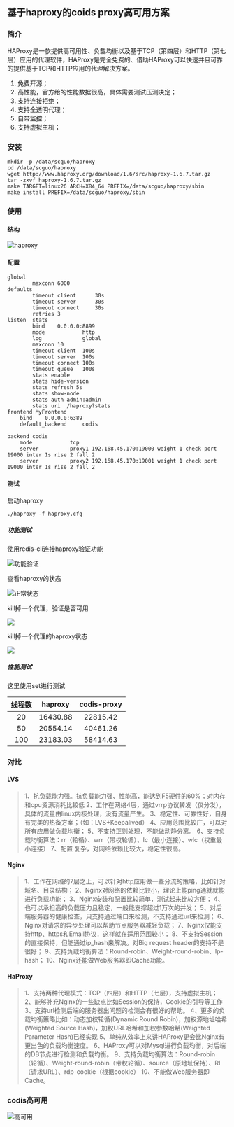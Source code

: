 ## 基于haproxy的coids proxy高可用方案

### 简介

HAProxy是一款提供高可用性、负载均衡以及基于TCP（第四层）和HTTP（第七层）应用的代理软件，HAProxy是完全免费的、借助HAProxy可以快速并且可靠的提供基于TCP和HTTP应用的代理解决方案。

1. 免费开源；
2. 高性能，官方给的性能数据很高，具体需要测试压测决定；
3. 支持连接拒绝；
4. 支持全透明代理；
5. 自带监控；
6. 支持虚拟主机；

### 安装

```shell
mkdir -p /data/scguo/haproxy
cd /data/scguo/haproxy
wget http://www.haproxy.org/download/1.6/src/haproxy-1.6.7.tar.gz
tar -zxvf haproxy-1.6.7.tar.gz
make TARGET=linux26 ARCH=X84_64 PREFIX=/data/scguo/haproxy/sbin
make install PREFIX=/data/scguo/haproxy/sbin
```

### 使用

#### 结构

![haproxy]({{site.github.url}}/assets/haproxy/codis.png)

#### 配置

```properties
global
        maxconn 6000
defaults
        timeout client		30s
        timeout server		30s
        timeout connect		30s
        retries	3
listen	stats
        bind	0.0.0.0:8899
        mode            http
        log             global
        maxconn 10
        timeout client 	100s
        timeout server 	100s
        timeout connect 100s
        timeout queue   100s
        stats enable
        stats hide-version
        stats refresh 5s
        stats show-node
        stats auth admin:admin
        stats uri  /haproxy?stats
frontend MyFrontend
	bind	0.0.0.0:6389
	default_backend		codis

backend codis
	mode			tcp
	server			proxy1 192.168.45.170:19000 weight 1 check port 19000 inter 1s rise 2 fall 2
	server			proxy2 192.168.45.170:19001 weight 1 check port 19000 inter 1s rise 2 fall 2
```

#### 测试

启动haproxy

```shell
./haproxy -f haproxy.cfg
```

##### 功能测试

使用redis-cli连接haproxy验证功能

![功能验证]({{site.github.url}}/assets/haproxy/通过haproxy访问.png)

查看haproxy的状态

![正常状态]({{site.github.url}}/assets/haproxy/正常状态.png)

kill掉一个代理，验证是否可用

![]({{site.github.url}}/assets/haproxy/kill掉一个代理.png)

kill掉一个代理的haproxy状态

![]({{site.github.url}}/assets/haproxy/kill掉一个代理状态.png)

##### 性能测试

这里使用set进行测试

| 线程数  | haproxy  | codis-proxy |
| :--: | :------: | :---------: |
|  20  | 16430.88 |  22815.42   |
|  50  | 20554.14 |  40461.26   |
| 100  | 23183.03 |  58414.63   |

### 对比

#### LVS

>1、抗负载能力强。抗负载能力强、性能高，能达到F5硬件的60%；对内存和cpu资源消耗比较低
>2、工作在网络4层，通过vrrp协议转发（仅分发），具体的流量由linux内核处理，没有流量产生。
>3、稳定性、可靠性好，自身有完美的热备方案；（如：LVS+Keepalived）
>4、应用范围比较广，可以对所有应用做负载均衡；
>5、不支持正则处理，不能做动静分离。
>6、支持负载均衡算法：rr（轮循）、wrr（带权轮循）、lc（最小连接）、wlc（权重最小连接）
>7、配置 复杂，对网络依赖比较大，稳定性很高。

#### Nginx

>1、工作在网络的7层之上，可以针对http应用做一些分流的策略，比如针对域名、目录结构；
>2、Nginx对网络的依赖比较小，理论上能ping通就就能进行负载功能；
>3、Nginx安装和配置比较简单，测试起来比较方便；
>4、也可以承担高的负载压力且稳定，一般能支撑超过1万次的并发；
>5、对后端服务器的健康检查，只支持通过端口来检测，不支持通过url来检测；
>6、Nginx对请求的异步处理可以帮助节点服务器减轻负载；
>7、Nginx仅能支持http、https和Email协议，这样就在适用范围较小；
>8、不支持Session的直接保持，但能通过ip_hash来解决。对Big request header的支持不是很好；
>9、支持负载均衡算法：Round-robin、Weight-round-robin、Ip-hash；
>10、Nginx还能做Web服务器即Cache功能。

#### HaProxy

>1、支持两种代理模式：TCP（四层）和HTTP（七层），支持虚拟主机；
>2、能够补充Nginx的一些缺点比如Session的保持，Cookie的引导等工作
>3、支持url检测后端的服务器出问题的检测会有很好的帮助。
>4、更多的负载均衡策略比如：动态加权轮循(Dynamic Round Robin)，加权源地址哈希(Weighted Source Hash)，加权URL哈希和加权参数哈希(Weighted Parameter Hash)已经实现
>5、单纯从效率上来讲HAProxy更会比Nginx有更出色的负载均衡速度。
>6、HAProxy可以对Mysql进行负载均衡，对后端的DB节点进行检测和负载均衡。
>9、支持负载均衡算法：Round-robin（轮循）、Weight-round-robin（带权轮循）、source（原地址保持）、RI（请求URL）、rdp-cookie（根据cookie）
>10、不能做Web服务器即Cache。

### codis高可用

![高可用]({{site.github.url}}/assets/haproxy/高可用.jpg)
